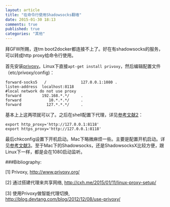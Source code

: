 ```yaml
---
layout: article
title: "在命令行使用Shadowsocks翻墙"
date: 2015-01-30 18:13
comments: true
published: true
categories: "其他"
---
```

  拜GFW所赐，连tm boot2docker都连接不上了。好在有shadowsocks的服务，可以转成http proxy给命令行使用。

  首先安装[privoxy][1]。Linux下直接`apt-get install privoxy`，然后编辑配置文件（etc/privoxy/config)：

    forward-socks5   /               127.0.0.1:1080 .
	listen-address  localhost:8118
	#local network do not use proxy
	forward         192.168.*.*/     .
    forward            10.*.*.*/     .
    forward           127.*.*.*/     .


  基本上上这两项就可以了。之后在shell配置下代理，详见[参考文献2][2]：

  	export http_proxy='http://127.0.0.1:8118'
	export https_proxy='http://127.0.0.1:8118'


  最后chkconfig设置下开机启动。Mac下略微麻烦一些。主要是配置开机启动。详见[参考文献3][3]。至于Mac下的Shadowsocks，还是ShadowsocksX比较方便，跟Linux下一样，都是会在1080启动监听。

[1]: http://www.privoxy.org/   "Privoxy"
[2]: http://cxh.me/2015/01/11/linux-proxy-setup/ "通过搭建代理来共享网络"
[3]: http://blog.devtang.com/blog/2012/12/08/use-privoxy/ "使用Privoxy做智能代理切换"

###Bibliography:

  \[1] Privoxy, <http://www.privoxy.org/>

  \[2] 通过搭建代理来共享网络, <http://cxh.me/2015/01/11/linux-proxy-setup/>

  \[3] 使用Privoxy做智能代理切换, <http://blog.devtang.com/blog/2012/12/08/use-privoxy/>
